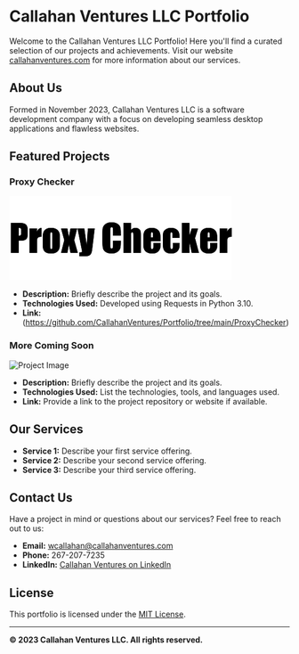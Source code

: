 # Callahan Ventures LLC Portfolio

Welcome to the Callahan Ventures LLC Portfolio! Here you'll find a curated selection of our projects and achievements. Visit our website [callahanventures.com](https://www.callahanventures.com) for more information about our services.

## About Us

Formed in November 2023, Callahan Ventures LLC is a software development company with a focus on developing seamless desktop applications and flawless websites.

## Featured Projects

### Proxy Checker

![Project Image](project_files/proxy.png)

- **Description:** Briefly describe the project and its goals.
- **Technologies Used:** Developed using Requests in Python 3.10.
- **Link:** (https://github.com/CallahanVentures/Portfolio/tree/main/ProxyChecker)

### More Coming Soon

![Project Image](project2_image.jpg)

- **Description:** Briefly describe the project and its goals.
- **Technologies Used:** List the technologies, tools, and languages used.
- **Link:** Provide a link to the project repository or website if available.

## Our Services

- **Service 1:** Describe your first service offering.
- **Service 2:** Describe your second service offering.
- **Service 3:** Describe your third service offering.

## Contact Us

Have a project in mind or questions about our services? Feel free to reach out to us:

- **Email:** [wcallahan@callahanventures.com](mailto:wcallahan@callahanventures.com)
- **Phone:** 267-207-7235
- **LinkedIn:** [Callahan Ventures on LinkedIn](https://www.linkedin.com/company/callahanventures)

## License

This portfolio is licensed under the [MIT License](LICENSE).

---

**© 2023 Callahan Ventures LLC. All rights reserved.**

